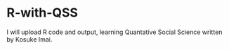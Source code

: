 # R-with-QSS
I will upload R code and output, learning Quantative Social Science written by Kosuke Imai.
